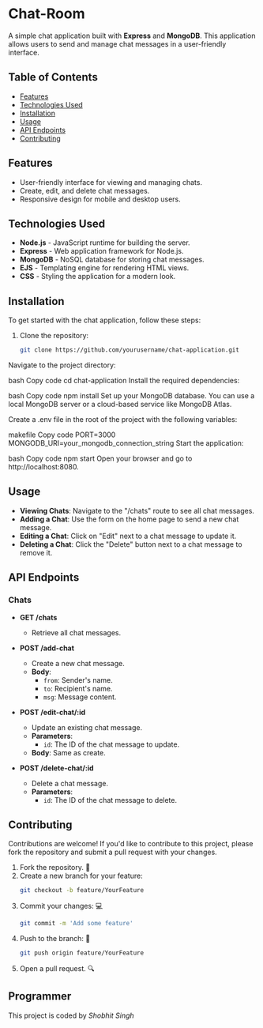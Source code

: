 # Chat-Room

A simple chat application built with **Express** and **MongoDB**. This application allows users to send and manage chat messages in a user-friendly interface.

## Table of Contents

- [Features](#features)
- [Technologies Used](#technologies-used)
- [Installation](#installation)
- [Usage](#usage)
- [API Endpoints](#api-endpoints)
- [Contributing](#contributing)

## Features

- User-friendly interface for viewing and managing chats.
- Create, edit, and delete chat messages.
- Responsive design for mobile and desktop users.

## Technologies Used

- **Node.js** - JavaScript runtime for building the server.
- **Express** - Web application framework for Node.js.
- **MongoDB** - NoSQL database for storing chat messages.
- **EJS** - Templating engine for rendering HTML views.
- **CSS** - Styling the application for a modern look.

## Installation

To get started with the chat application, follow these steps:

1. Clone the repository:

   ```bash
   git clone https://github.com/yourusername/chat-application.git
Navigate to the project directory:

bash
Copy code
cd chat-application
Install the required dependencies:

bash
Copy code
npm install
Set up your MongoDB database. You can use a local MongoDB server or a cloud-based service like MongoDB Atlas.

Create a .env file in the root of the project with the following variables:

makefile
Copy code
PORT=3000
MONGODB_URI=your_mongodb_connection_string
Start the application:

bash
Copy code
npm start
Open your browser and go to http://localhost:8080.
## Usage

- **Viewing Chats**: Navigate to the "/chats" route to see all chat messages.
- **Adding a Chat**: Use the form on the home page to send a new chat message.
- **Editing a Chat**: Click on "Edit" next to a chat message to update it.
- **Deleting a Chat**: Click the "Delete" button next to a chat message to remove it.

## API Endpoints

### Chats

- **GET /chats**
  - Retrieve all chat messages.

- **POST /add-chat**
  - Create a new chat message.
  - **Body**:
    - `from`: Sender's name.
    - `to`: Recipient's name.
    - `msg`: Message content.

- **POST /edit-chat/:id**
  - Update an existing chat message.
  - **Parameters**:
    - `id`: The ID of the chat message to update.
  - **Body**: Same as create.

- **POST /delete-chat/:id**
  - Delete a chat message.
  - **Parameters**:
    - `id`: The ID of the chat message to delete.

## Contributing

Contributions are welcome! If you'd like to contribute to this project, please fork the repository and submit a pull request with your changes.

1. Fork the repository. 🍴
2. Create a new branch for your feature:
   ```bash
   git checkout -b feature/YourFeature
3. Commit your changes: 💻
   ```bash
   git commit -m 'Add some feature'
4. Push to the branch: 🚀
   ```bash
   git push origin feature/YourFeature
5. Open a pull request. 🔍

## Programmer
This project is coded by *Shobhit Singh*
